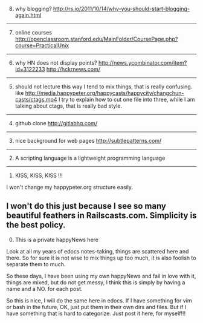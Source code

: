 8. why blogging?
http://rs.io/2011/10/14/why-you-should-start-blogging-again.html
----------
7. online courses
http://openclassroom.stanford.edu/MainFolder/CoursePage.php?course=PracticalUnix
----------
6. why HN does not display points?
http://news.ycombinator.com/item?id=3122233
http://hckrnews.com/
----------
5. should not lecture this way
I tend to mix things, that is really confusing.
like
http://media.happypeter.org/happycasts/happycity/changchun-casts/ctags.mp4
I try to explain how to cut one file into three, while I am talking about
ctags, that is really bad style.
----------
4. github clone
http://gitlabhq.com/
----------
3. nice background for web pages
http://subtlepatterns.com/
----------
2. A scripting language is a lightweight programming language
----------
1. KISS, KISS, KISS !!!

I won't change my happypeter.org structure easily. 

I won't do this just because I see so many beautiful feathers in
Railscasts.com. Simplicity is the best policy.
----------
0. This is a private happyNews here

Look at all my  years of edocs notes-taking, things are scattered here and
there. So for sure it is not wise to mix things up too much, it is also
foolish to separate them to much. 

So these days, I have been using my own happyNews and fail in love with it,
things are mixed, but do not get messy, I think this is simply by having a
name and a NO. for each post.

So this is nice, I will do the same here in edocs. If I have something for vim
or bash in the future, OK, just put them in their own dirs and files. But if I
have something that is hard to categorize. Just post it here, for myself!!!
